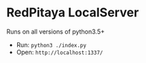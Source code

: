 # RedPitaya LocalServer

Runs on all versions of python3.5+

- Run: `python3 ./index.py`
- Open: `http://localhost:1337/`